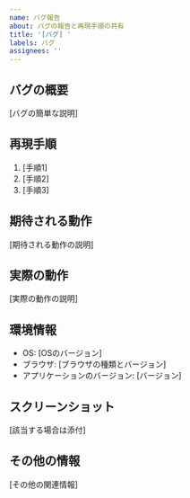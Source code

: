 ```yaml
---
name: バグ報告
about: バグの報告と再現手順の共有
title: '[バグ] '
labels: バグ
assignees: ''
---
```


## バグの概要

[バグの簡単な説明]

## 再現手順

1. [手順1]
2. [手順2]
3. [手順3]

## 期待される動作

[期待される動作の説明]

## 実際の動作

[実際の動作の説明]

## 環境情報

- OS: [OSのバージョン]
- ブラウザ: [ブラウザの種類とバージョン]
- アプリケーションのバージョン: [バージョン]

## スクリーンショット

[該当する場合は添付]

## その他の情報

[その他の関連情報]
